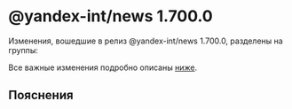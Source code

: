 # @yandex-int/news 1.700.0

<!-- ЧЕЛОВЕЧЕСКОЕ ВСТУПЛЕНИЕ -->

Изменения, вошедшие в релиз @yandex-int/news 1.700.0, разделены на группы:

Все важные изменения подробно описаны [ниже](#Пояснения).

## Пояснения

